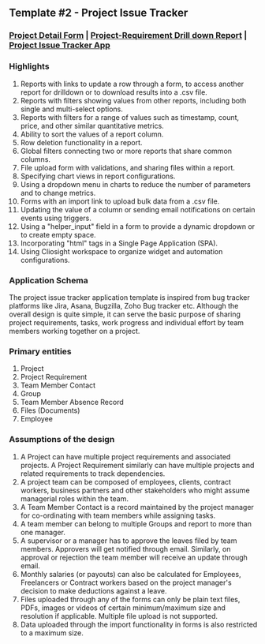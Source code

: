 ## Template #2 - Project Issue Tracker       
     
### [Project Detail Form](https://app1.cliosight.com/app/forms/270/show/public?noNavbar=true)  |   [Project-Requirement Drill down Report](https://app1.cliosight.com/app/reports/484/show/public?noNavbar=true)  | [Project Issue Tracker App](https://app1.cliosight.com/app/applications/1/show)            

### Highlights      
1. Reports with links to update a row through a form, to access another report for drilldown or to download results into a .csv file.                 
2. Reports with filters showing values from other reports, including both single and multi-select options.     
3. Reports with filters for a range of values such as timestamp, count, price, and other similar quantitative metrics.
4. Ability to sort the values of a report column.    
5. Row deletion functionality in a report.             
6. Global filters connecting two or more reports that share common columns.     
7. File upload form with validations, and sharing files within a report.      
8. Specifying chart views in report configurations.      
9. Using a dropdown menu in charts to reduce the number of parameters and to change metrics.      
10. Forms with an import link to upload bulk data from a .csv file.      
11. Updating the value of a column or sending email notifications on certain events using triggers.      
12. Using a "helper_input" field in a form to provide a dynamic dropdown or to create empty space.      
13. Incorporating "html" tags in a Single Page Application (SPA).      
14. Using Cliosight workspace to organize widget and automation configurations.      

### Application Schema    
The project issue tracker application template is inspired from bug tracker platforms like Jira, Asana, Bugzilla, Zoho Bug tracker etc. Although the overall design is quite simple, it can serve the basic purpose of sharing project requirements, tasks, work progress and individual effort by team members working together on a project.            

### Primary entities
    
1. Project     
2. Project Requirement      
3. Team Member Contact
4. Group     
5. Team Member Absence Record
6. Files (Documents)
7. Employee     

### Assumptions of the design     
   
1. A Project can have multiple project requirements and associated projects. A Project Requirement similarly can have multiple projects and related requirements to track dependencies.       
2. A project team can be composed of employees, clients, contract workers, business partners and other stakeholders who might assume managerial roles within the team.    
3. A Team Member Contact is a record maintained by the project manager for co-ordinating with team members while assigning tasks.      
4. A team member can belong to multiple Groups and report to more than one manager.     
5. A supervisor or a manager has to approve the leaves filed by team members. Approvers will get notified through email. Similarly, on approval or rejection the team member will receive an update through email.
6. Monthly salaries (or payouts) can also be calculated for Employees, Freelancers or Contract workers based on the project manager's decision to make deductions against a leave.
7. Files uploaded through any of the forms can only be plain text files, PDFs, images or videos of certain minimum/maximum size and resolution if applicable. Multiple file upload is not supported.     
8. Data uploaded through the import functionality in forms is also restricted to a maximum size.       
   
   


